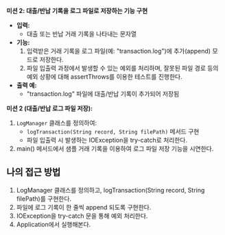 **미션 2: 대출/반납 기록을 로그 파일로 저장하는 기능 구현**
- **입력:**
    - 대출 또는 반납 거래 기록을 나타내는 문자열
- **기능:**
    1. 입력받은 거래 기록을 로그 파일(예: "transaction.log")에 추가(append) 모드로 저장한다.
    2. 파일 입출력 과정에서 발생할 수 있는 예외를 처리하며, 잘못된 파일 경로 등의 예외 상황에 대해 assertThrows를 이용한 테스트를 진행한다.
- **출력 예:**
    - "transaction.log" 파일에 대출/반납 기록이 추가되어 저장됨


**미션 2 (대출/반납 로그 파일 저장):**
1. `LogManager` 클래스를 정의하여:
    - `logTransaction(String record, String filePath)` 메서드 구현
    - 파일 입출력 시 발생하는 IOException을 try-catch로 처리한다.
2. main() 메서드에서 샘플 거래 기록을 이용하여 로그 파일 저장 기능을 시연한다.

## 나의 접근 방법
1. LogManager 클래스를 정의하고, logTransaction(String record, String filePath)를 구현한다.
2. 파일에 로그 기록이 한 줄씩 append 되도록 구현한다.
3. IOException을 try-catch 문을 통해 예외 처리한다.
4. Application에서 실행해본다.